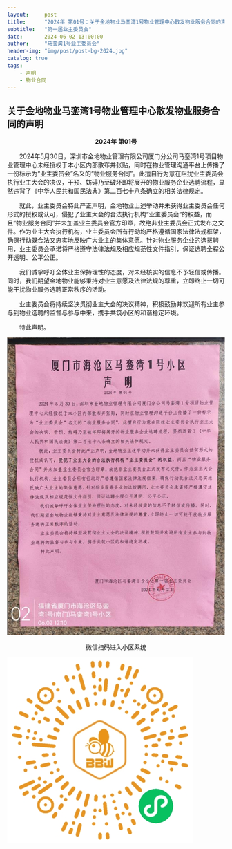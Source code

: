 ```yaml
---
layout:     post
title:      "2024年 第01号：关于金地物业马銮湾1号物业管理中心散发物业服务合同的声明"
subtitle:   "第一届业主委员会"
date:       2024-06-02 13:00:00
author:     "马銮湾1号业主委员会"
header-img: "img/post/post-bg-2024.jpg"
catalog: true
tags:
    - 声明
    - 物业合同
---
```




## 关于金地物业马銮湾1号物业管理中心散发物业服务合同的声明

<center><strong>2024年 第01号</strong></center>

&emsp;&emsp;2024年5月30日，深圳市金地物业管理有限公司厦门分公司马銮湾1号项目物业管理中心未经授权于本小区内部散布并张贴，同时在物业管理沟通平台上传播了一份标示为“业主委员会”名义的“物业服务合同”。此擅自行为意在阻扰业主委员会执行业主大会的决议，干预、妨碍乃至破坏即将展开的物业服务企业选聘流程，显然违背了《中华人民共和国民法典》第二百七十八条确立的相关法律规定。

&emsp;&emsp;就此，业主委员会特此严正声明，金地物业上述举动并未获得业主委员会任何形式的授权或认可，侵犯了业主大会的合法执行机构“业主委员会”的权益，而且“物业服务合同”并未加盖业主委员会官方印章，故绝非业主委员会正式发布之文件。作为业主大会执行机构，业主委员会所有行动均严格遵循国家法律法规框架，确保行动既合法又忠实地反映广大业主的集体意愿。针对物业服务企业的选拔聘用，业主委员会承诺将严格遵守法律法规及相应规范性文件指引，保证选聘全程公开透明、公平公正。

&emsp;&emsp;我们诚挚呼吁全体业主保持理性的态度，对未经核实的信息不予轻信或传播。同时，我们期望金地物业能够秉持对业主意愿及法律法规的尊重，立即终止一切可能干扰物业服务选聘正常秩序的活动。

&emsp;&emsp;业主委员会将持续坚决贯彻业主大会的决议精神，积极鼓励并欢迎所有业主参与到物业选聘的监督与参与中来，携手共筑小区的和谐稳定环境。

&emsp;&emsp;特此声明。


![](\img\in-post\2024-6-2-公告实景.jpg)

<center>微信扫码进入小区系统</center>

![](\img\in-post\蜂窝智家.jpg)
